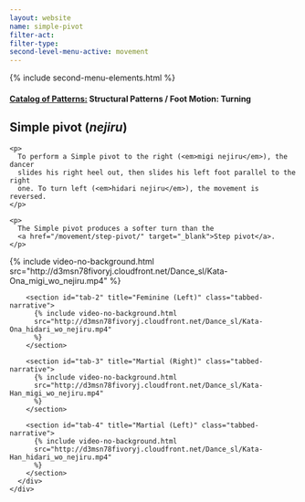 ```yaml
---
layout: website
name: simple-pivot
filter-act:
filter-type:
second-level-menu-active: movement
---
```


{% include second-menu-elements.html %}

<main class="page-content">
  <div class="text-container">
    <h4>
      <a href="/movement/">Catalog of Patterns:</a> Structural Patterns / Foot
      Motion: Turning
    </h4>
    <h2>Simple pivot (<em>nejiru</em>)</h2>

    <p>
      To perform a Simple pivot to the right (<em>migi nejiru</em>), the dancer
      slides his right heel out, then slides his left foot parallel to the right
      one. To turn left (<em>hidari nejiru</em>), the movement is reversed.
    </p>

    <p>
      The Simple pivot produces a softer turn than the
      <a href="/movement/step-pivot/" target="_blank">Step pivot</a>.
    </p>
  </div>

  <div class="tabs-container">
    <div class="tabs-container__links">
      <div class="wrapper">
        <div id="tabs"></div>
      </div>
    </div>
    <div class="tabs-container__content">
      <div class="wrapper">
        <section id="tab-1" title="Feminine (Right)" class="tabbed-narrative">
          {% include video-no-background.html
          src="http://d3msn78fivoryj.cloudfront.net/Dance_sl/Kata-Ona_migi_wo_nejiru.mp4"
          %}
        </section>

        <section id="tab-2" title="Feminine (Left)" class="tabbed-narrative">
          {% include video-no-background.html
          src="http://d3msn78fivoryj.cloudfront.net/Dance_sl/Kata-Ona_hidari_wo_nejiru.mp4"
          %}
        </section>

        <section id="tab-3" title="Martial (Right)" class="tabbed-narrative">
          {% include video-no-background.html
          src="http://d3msn78fivoryj.cloudfront.net/Dance_sl/Kata-Han_migi_wo_nejiru.mp4"
          %}
        </section>

        <section id="tab-4" title="Martial (Left)" class="tabbed-narrative">
          {% include video-no-background.html
          src="http://d3msn78fivoryj.cloudfront.net/Dance_sl/Kata-Han_hidari_wo_nejiru.mp4"
          %}
        </section>
      </div>
    </div>
  </div>
</main>
